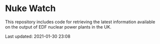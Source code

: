 # Nuke Watch

This repository includes code for retrieving the latest information available on the output of EDF nuclear power plants in the UK.

Last updated: 2021-01-30 23:08